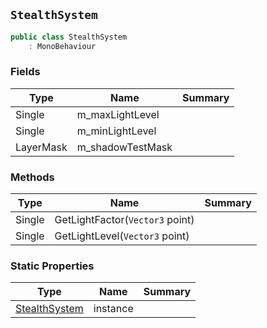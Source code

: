 ## `StealthSystem`

```csharp
public class StealthSystem
    : MonoBehaviour

```

### Fields

| Type | Name | Summary | 
| --- | --- | --- | 
| Single | m_maxLightLevel |  | 
| Single | m_minLightLevel |  | 
| LayerMask | m_shadowTestMask |  | 


### Methods

| Type | Name | Summary | 
| --- | --- | --- | 
| Single | GetLightFactor(`Vector3` point) |  | 
| Single | GetLightLevel(`Vector3` point) |  | 


### Static Properties

| Type | Name | Summary | 
| --- | --- | --- | 
| [StealthSystem](./StealthSystem.md) | instance |  | 


